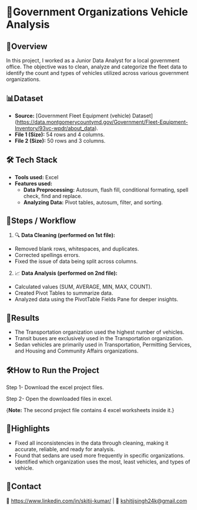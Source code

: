 
# 🏡Government Organizations Vehicle Analysis



## 📄Overview
In this project, I worked as a Junior Data Analyst for a local government office. The objective was to clean, analyze and categorize the fleet data to identify the count and types of vehicles utilized across various government organizations.
## 📊Dataset
- **Source:** [Government Fleet Equipment (vehicle) Dataset] (https://data.montgomerycountymd.gov/Government/Fleet-Equipment-Inventory/93vc-wpdr/about_data).  
- **File 1 (Size):** 54 rows and 4 columns.
- **File 2 (Size):** 50 rows and 3 columns.  
## 🛠️ Tech Stack
- **Tools used:** Excel
- **Features used:** 
  - **Data Preprocessing:** Autosum, flash fill, conditional formating, spell check, find and replace.
  -  **Analyzing Data:** Pivot tables, autosum, filter, and sorting. 
## 🚀Steps / Workflow
1. 🔍 **Data Cleaning (performed on 1st file):** 
- Removed blank rows, whitespaces, and duplicates.
- Corrected spellings errors.
- Fixed the issue of data being split across columns.
2. 📈 **Data Analysis (performed on 2nd file):**
- Calculated values (SUM, AVERAGE, MIN, MAX, COUNT).
- Created Pivot Tables to summarize data.
- Analyzed data using the PivotTable Fields Pane for deeper insights.
## 🎯Results
- The Transportation organization used the highest number of vehicles.
- Transit buses are exclusively used in the Transportation organization.
- Sedan vehicles are primarily used in Transportation, Permitting Services, and Housing and Community Affairs organizations.
## 🛠️How to Run the Project
Step 1- Download the excel project files.

Step 2- Open the downloaded files in excel.

{**Note:** The second project file contains 4 excel worksheets inside it.}
## 🌟Highlights
- Fixed all inconsistencies in the data through cleaning, making it accurate, reliable, and ready for analysis.
- Found that sedans are used more frequently in specific organizations. 
- Identified which organization uses the most, least vehicles, and types of vehicle.
## 🤝Contact
💼 https://www.linkedin.com/in/skitij-kumar/ | 📧 kshitijsingh24k@gmail.com
